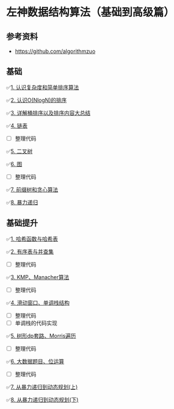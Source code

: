 # 左神数据结构算法（基础到高级篇）

## 参考资料

- https://github.com/algorithmzuo

## 基础
✅[1. 认识复杂度和简单排序算法](./notes/基础01.md)

✅[2. 认识O(NlogN)的排序](./notes/基础02.md)

✅[3. 详解桶排序以及排序内容大总结](./notes/基础03.md)

✅[4. 链表](./notes/基础04.md)
- [ ] 整理代码

✅[5. 二叉树](./notes/基础05.md)

✅[6. 图](./notes/基础06.md)
- [ ] 整理代码

✅[7. 前缀树和贪心算法](./notes/基础07.md)

✅[8. 暴力递归](./notes/基础08.md)

## 基础提升

✅[1. 哈希函数与哈希表](./notes/基础提升01.md)

✅[2. 有序表与并查集](./notes/基础提升02.md)
- [ ] 整理代码

✅[3. KMP、Manacher算法](./notes/基础提升03.md)
- [ ] 整理代码

✅[4. 滑动窗口、单调栈结构](./notes/基础提升04.md)
- [ ] 整理代码
- [ ] 单调栈的代码实现

✅[5. 树形dp套路、Morris遍历](./notes/基础提升05.md)
- [ ] 整理代码

✅[6. 大数据题目、位运算](./notes/基础提升06.md)
- [ ] 整理代码

✅[7. 从暴力递归到动态规划(上)](./notes/基础提升07.md)

✅[8. 从暴力递归到动态规划(下)](./notes/基础提升08.md)